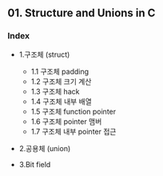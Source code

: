 ## 01. Structure and Unions in C
### Index
* 1.구조체 (struct)
  * 1.1 구조체 padding
  * 1.2 구조체 크기 계산
  * 1.3 구조체 hack
  * 1.4 구조체 내부 배열
  * 1.5 구조체 function pointer
  * 1.6 구조체 pointer 맴버
  * 1.7 구조체 내부 pointer 접근

* 2.공용체 (union)

* 3.Bit field
 

